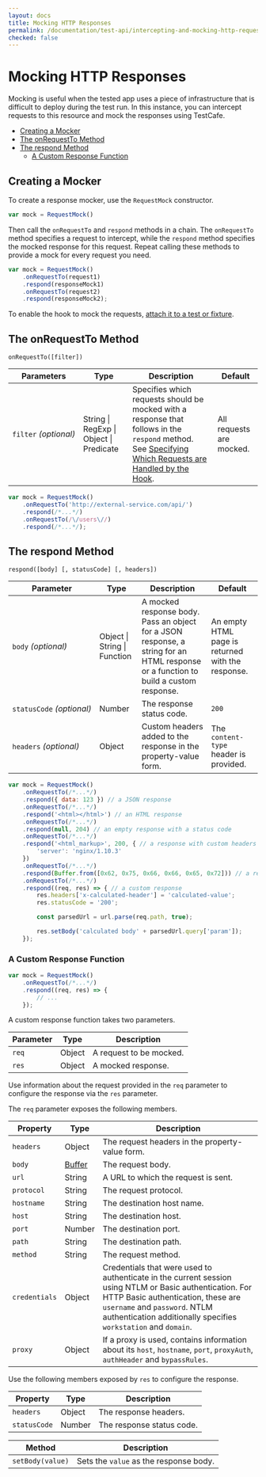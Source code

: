 ```yaml
---
layout: docs
title: Mocking HTTP Responses
permalink: /documentation/test-api/intercepting-and-mocking-http-requests/mocking-http-responses.html
checked: false
---
```

# Mocking HTTP Responses

Mocking is useful when the tested app uses a piece of infrastructure that is difficult to deploy during the test run. In this instance, you can intercept requests to this resource and mock the responses using TestCafe.

* [Creating a Mocker](#creating-a-mocker)
* [The onRequestTo Method](#the-onrequestto-method)
* [The respond Method](#the-respond-method)
  * [A Custom Response Function](#a-custom-response-function)

## Creating a Mocker

To create a response mocker, use the `RequestMock` constructor.

```js
var mock = RequestMock()
```

Then call the `onRequestTo` and `respond` methods in a chain. The `onRequestTo` method specifies a request to intercept, while the `respond` method specifies the mocked response for this request. Repeat calling these methods to provide a mock for every request you need.

```js
var mock = RequestMock()
    .onRequestTo(request1)
    .respond(responseMock1)
    .onRequestTo(request2)
    .respond(responseMock2);
```

To enable the hook to mock the requests, [attach it to a test or fixture](attaching-hooks-to-tests-and-fixtures.md).

## The onRequestTo Method

```text
onRequestTo([filter])
```

Parameters | Type | Description | Default
---------- | ---- | ----------- | -----
`filter`&#160;*(optional)* | String &#124; RegExp &#124; Object &#124; Predicate | Specifies which requests should be mocked with a response that follows in the `respond` method. See [Specifying Which Requests are Handled by the Hook](specifying-which-requests-are-handled-by-the-hook.md). | All requests are mocked.

```js
var mock = RequestMock()
    .onRequestTo('http://external-service.com/api/')
    .respond(/*...*/)
    .onRequestTo(/\/users\//)
    .respond(/*...*/);
```

## The respond Method

```text
respond([body] [, statusCode] [, headers])
```

Parameter | Type | Description   | Default
--------- | ---- | ------------- | -----
`body`&#160;*(optional)* | Object &#124; String &#124; Function | A mocked response body. Pass an object for a JSON response, a string for an HTML response or a function to build a custom response. | An empty HTML page is returned with the response.
`statusCode`&#160;*(optional)* | Number | The response status code. | `200`
`headers`&#160;*(optional)* | Object | Custom headers added to the response in the property-value form.| The `content-type` header is provided.

```js
var mock = RequestMock()
    .onRequestTo(/*...*/)
    .respond({ data: 123 }) // a JSON response
    .onRequestTo(/*...*/)
    .respond('<html></html>') // an HTML response
    .onRequestTo(/*...*/)
    .respond(null, 204) // an empty response with a status code
    .onRequestTo(/*...*/)
    .respond('<html_markup>', 200, { // a response with custom headers
        'server': 'nginx/1.10.3'
    })
    .onRequestTo(/*...*/)
    .respond(Buffer.from([0x62, 0x75, 0x66, 0x66, 0x65, 0x72])) // a response with binary data
    .onRequestTo(/*...*/)
    .respond((req, res) => { // a custom response
        res.headers['x-calculated-header'] = 'calculated-value';
        res.statusCode = '200';

        const parsedUrl = url.parse(req.path, true);

        res.setBody('calculated body' + parsedUrl.query['param']);
    });
```

### A Custom Response Function

```js
var mock = RequestMock()
    .onRequestTo(/*...*/)
    .respond((req, res) => {
        // ...
    });
```

A custom response function takes two parameters.

Parameter | Type | Description
--------- | ---- | ---------------
`req`     | Object | A request to be mocked.
`res`     | Object | A mocked response.

Use information about the request provided in the `req` parameter to configure the response via the `res` parameter.

The `req` parameter exposes the following members.

Property | Type | Description
-------- | ---- | ------------
`headers`     | Object  | The request headers in the property-value form.
`body`        | [Buffer](https://nodejs.org/api/buffer.html) | The request body.
`url`    | String | A URL to which the request is sent.
`protocol` | String | The request protocol.
`hostname` | String | The destination host name.
`host`     | String | The destination host.
`port`     | Number | The destination port.
`path`     | String | The destination path.
`method`   | String | The request method.
`credentials` | Object | Credentials that were used to authenticate in the current session using NTLM or Basic authentication. For HTTP Basic authentication, these are `username` and `password`. NTLM authentication additionally specifies `workstation` and `domain`.
`proxy`       | Object | If a proxy is used, contains information about its `host`, `hostname`, `port`, `proxyAuth`, `authHeader` and `bypassRules`.

Use the following members exposed by `res` to configure the response.

Property | Type | Description
-------- | ---- | ------------
`headers` | Object | The response headers.
`statusCode` | Number | The response status code.

Method | Description
------ | ---------------
`setBody(value)` | Sets the `value` as the response body.